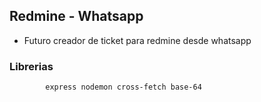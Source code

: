 ## Redmine - Whatsapp

- Futuro creador de ticket para redmine desde whatsapp

### Librerias

            express nodemon cross-fetch base-64
